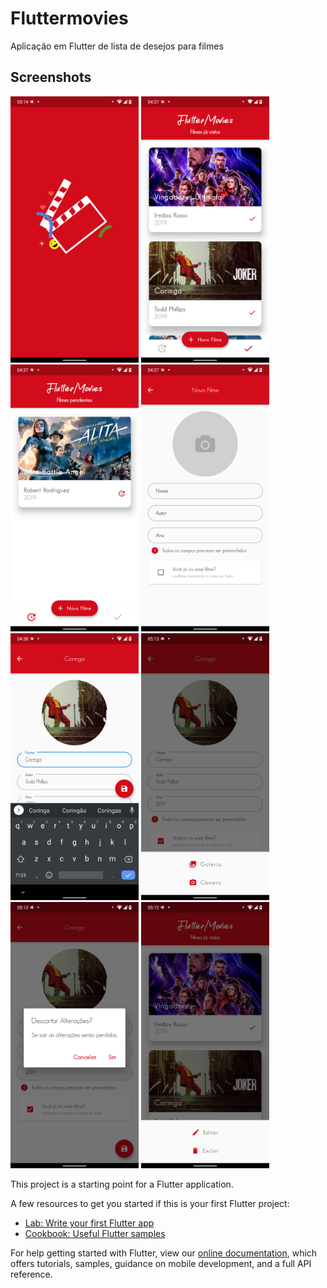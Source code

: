 # Fluttermovies

Aplicação em Flutter de lista de desejos para filmes
## Screenshots
<img src="https://github.com/leonardorodd/FlutterMovies/blob/master/screenshots/Screenshot_20201218-051420_fluttermovie.png" width="205">
<img src="https://github.com/leonardorodd/FlutterMovies/blob/master/screenshots/Screenshot_20201218-043736_fluttermovie.png" width="205"> <img src="https://github.com/leonardorodd/FlutterMovies/blob/master/screenshots/Screenshot_20201218-043748_fluttermovie.png" width="205"> <img src="https://github.com/leonardorodd/FlutterMovies/blob/master/screenshots/Screenshot_20201218-043754_fluttermovie.png" width="205"> <img src="https://github.com/leonardorodd/FlutterMovies/blob/master/screenshots/Screenshot_20201218-043823_fluttermovie.png" width="205"> <img src="https://github.com/leonardorodd/FlutterMovies/blob/master/screenshots/Screenshot_20201218-051306_fluttermovie.png" width="205"> <img src="https://github.com/leonardorodd/FlutterMovies/blob/master/screenshots/Screenshot_20201218-051302_fluttermovie.png" width="205"> <img src="https://github.com/leonardorodd/FlutterMovies/blob/master/screenshots/Screenshot_20201218-051252_fluttermovie.png" width="205">


This project is a starting point for a Flutter application.

A few resources to get you started if this is your first Flutter project:

- [Lab: Write your first Flutter app](https://flutter.dev/docs/get-started/codelab)
- [Cookbook: Useful Flutter samples](https://flutter.dev/docs/cookbook)


For help getting started with Flutter, view our
[online documentation](https://flutter.dev/docs), which offers tutorials,
samples, guidance on mobile development, and a full API reference.
